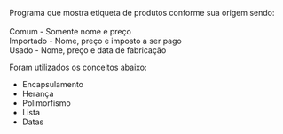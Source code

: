 Programa que mostra etiqueta de produtos conforme sua origem sendo:</br>
</br>
Comum - Somente nome e preço</br>
Importado - Nome, preço e imposto a ser pago</br>
Usado - Nome, preço e data de fabricação</br>

Foram utilizados os conceitos abaixo:
- Encapsulamento
- Herança
- Polimorfismo
- Lista
- Datas
